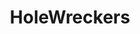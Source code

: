 ---
title: HoleWreckers
crosslinks:
- SiVaBeneMoltoBene
- PORN4U
- CattieCandescent
- BadDragon
- AnalFood
---
